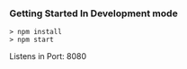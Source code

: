 

### Getting Started In Development mode


```
> npm install
> npm start
```

Listens in Port: 8080
